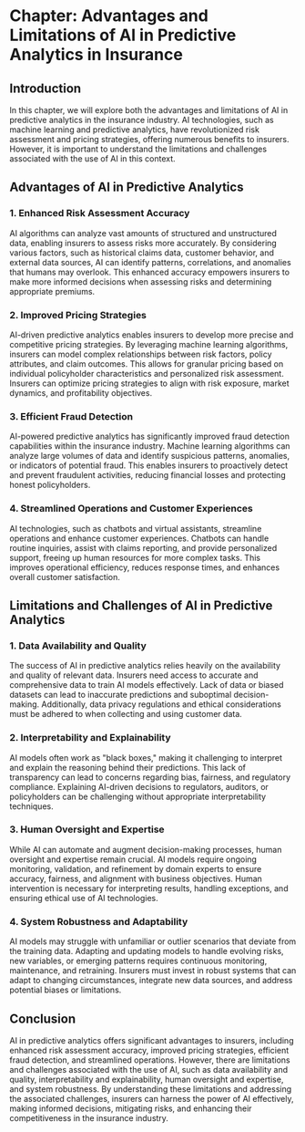 Chapter: Advantages and Limitations of AI in Predictive Analytics in Insurance
==============================================================================

Introduction
------------

In this chapter, we will explore both the advantages and limitations of AI in predictive analytics in the insurance industry. AI technologies, such as machine learning and predictive analytics, have revolutionized risk assessment and pricing strategies, offering numerous benefits to insurers. However, it is important to understand the limitations and challenges associated with the use of AI in this context.

Advantages of AI in Predictive Analytics
----------------------------------------

### 1. Enhanced Risk Assessment Accuracy

AI algorithms can analyze vast amounts of structured and unstructured data, enabling insurers to assess risks more accurately. By considering various factors, such as historical claims data, customer behavior, and external data sources, AI can identify patterns, correlations, and anomalies that humans may overlook. This enhanced accuracy empowers insurers to make more informed decisions when assessing risks and determining appropriate premiums.

### 2. Improved Pricing Strategies

AI-driven predictive analytics enables insurers to develop more precise and competitive pricing strategies. By leveraging machine learning algorithms, insurers can model complex relationships between risk factors, policy attributes, and claim outcomes. This allows for granular pricing based on individual policyholder characteristics and personalized risk assessment. Insurers can optimize pricing strategies to align with risk exposure, market dynamics, and profitability objectives.

### 3. Efficient Fraud Detection

AI-powered predictive analytics has significantly improved fraud detection capabilities within the insurance industry. Machine learning algorithms can analyze large volumes of data and identify suspicious patterns, anomalies, or indicators of potential fraud. This enables insurers to proactively detect and prevent fraudulent activities, reducing financial losses and protecting honest policyholders.

### 4. Streamlined Operations and Customer Experiences

AI technologies, such as chatbots and virtual assistants, streamline operations and enhance customer experiences. Chatbots can handle routine inquiries, assist with claims reporting, and provide personalized support, freeing up human resources for more complex tasks. This improves operational efficiency, reduces response times, and enhances overall customer satisfaction.

Limitations and Challenges of AI in Predictive Analytics
--------------------------------------------------------

### 1. Data Availability and Quality

The success of AI in predictive analytics relies heavily on the availability and quality of relevant data. Insurers need access to accurate and comprehensive data to train AI models effectively. Lack of data or biased datasets can lead to inaccurate predictions and suboptimal decision-making. Additionally, data privacy regulations and ethical considerations must be adhered to when collecting and using customer data.

### 2. Interpretability and Explainability

AI models often work as "black boxes," making it challenging to interpret and explain the reasoning behind their predictions. This lack of transparency can lead to concerns regarding bias, fairness, and regulatory compliance. Explaining AI-driven decisions to regulators, auditors, or policyholders can be challenging without appropriate interpretability techniques.

### 3. Human Oversight and Expertise

While AI can automate and augment decision-making processes, human oversight and expertise remain crucial. AI models require ongoing monitoring, validation, and refinement by domain experts to ensure accuracy, fairness, and alignment with business objectives. Human intervention is necessary for interpreting results, handling exceptions, and ensuring ethical use of AI technologies.

### 4. System Robustness and Adaptability

AI models may struggle with unfamiliar or outlier scenarios that deviate from the training data. Adapting and updating models to handle evolving risks, new variables, or emerging patterns requires continuous monitoring, maintenance, and retraining. Insurers must invest in robust systems that can adapt to changing circumstances, integrate new data sources, and address potential biases or limitations.

Conclusion
----------

AI in predictive analytics offers significant advantages to insurers, including enhanced risk assessment accuracy, improved pricing strategies, efficient fraud detection, and streamlined operations. However, there are limitations and challenges associated with the use of AI, such as data availability and quality, interpretability and explainability, human oversight and expertise, and system robustness. By understanding these limitations and addressing the associated challenges, insurers can harness the power of AI effectively, making informed decisions, mitigating risks, and enhancing their competitiveness in the insurance industry.
